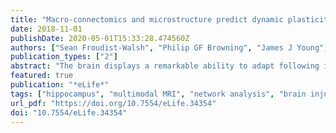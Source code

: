 ```yaml
---
title: "Macro-connectomics and microstructure predict dynamic plasticity patterns in the non-human primate brain"
date: 2018-11-01
publishDate: 2020-05-01T15:33:28.474560Z
authors: ["Sean Froudist-Walsh", "Philip GF Browning", "James J Young", "Kathy L Murphy", "Rogier B Mars", "Lazar Fleysher", "Paula L Croxson"]
publication_types: ["2"]
abstract: "The brain displays a remarkable ability to adapt following injury by altering its connections through neural plasticity. However, we know very little about why plasticity occurs in some areas of the brain, and not others. Here we investigated how the monkey brain recovered following lesions to the hippocampus, a brain area critical to memory and spatial navigation. We discovered that we could accurately predict how brain areas would change their connections after the lesion by the pattern of connections and the types of cells in the area before the lesion. This gives us a key insight into why plasticity occurs where it does in the brain."
featured: true
publication: "*eLife*"
tags: ["hippocampus", "multimodal MRI", "network analysis", "brain injury", "episodic memory", "plasticity"]
url_pdf: "https://doi.org/10.7554/eLife.34354"
doi: "10.7554/eLife.34354"
---
```


